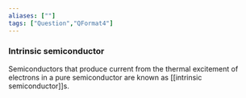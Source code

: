 ```yaml
---
aliases: [""]
tags: ["Question","QFormat4"]
---
```

### Intrinsic semiconductor
Semiconductors that produce current from the thermal excitement of electrons in a pure semiconductor are known as [[intrinsic semiconductor]]s.